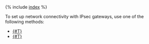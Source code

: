 {% include [index](../../../_tutorials/infrastructure/ipsec/index.md) %}

To set up network connectivity with IPsec gateways, use one of the following methods:

- [{#T}](sgw.md)
- [{#T}](ipsec-vpn.md)